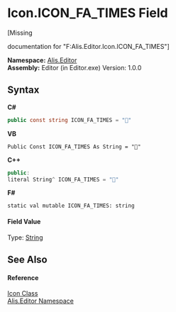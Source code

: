 # Icon.ICON_FA_TIMES Field
 

\[Missing <summary> documentation for "F:Alis.Editor.Icon.ICON_FA_TIMES"\]

**Namespace:**&nbsp;<a href="b150ade4-39de-a232-5f06-d3cdc1b2c538">Alis.Editor</a><br />**Assembly:**&nbsp;Editor (in Editor.exe) Version: 1.0.0

## Syntax

**C#**<br />
``` C#
public const string ICON_FA_TIMES = ""
```

**VB**<br />
``` VB
Public Const ICON_FA_TIMES As String = ""
```

**C++**<br />
``` C++
public:
literal String^ ICON_FA_TIMES = ""
```

**F#**<br />
``` F#
static val mutable ICON_FA_TIMES: string
```


#### Field Value
Type: <a href="https://docs.microsoft.com/dotnet/api/system.string" target="_blank">String</a>

## See Also


#### Reference
<a href="cc0f883c-67f8-f772-c6d7-a60b129f22a7">Icon Class</a><br /><a href="b150ade4-39de-a232-5f06-d3cdc1b2c538">Alis.Editor Namespace</a><br />